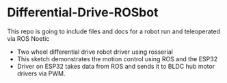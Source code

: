 # Differential-Drive-ROSbot
This repo is going to include files and docs for a robot run and teleoperated via ROS Noetic


 * Two wheel differential drive robot driver using rosserial
 * This sketch demonstrates the motion control using ROS and the ESP32
 * Driver on ESP32 takes data from ROS and sends it to BLDC hub motor drivers via PWM.
